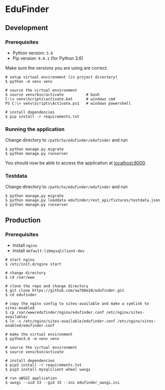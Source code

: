 # EduFinder

## Development
### Prerequisites
- Python version: `3.6`
- Pip version: `9.0.1` (for Python 3.6) 

Make sure the versions you are using are correct.

```shell script
# setup virtual environment (in project directory)
$ python -m venv venv

# source the virtual environment
$ source venv/bin/activate          # bash
C:\> venv\Scripts\activate.bat      # windows cmd
PS C:\> venv\Scripts\Activate.ps1   # windows powershell

# install dependencies
$ pip install -r requirements.txt
```

### Running the application

Change directory to `/path/to/edufinder/edufinder` and run
```shell script
$ python manage.py migrate
$ python manage.py runserver
```
You should now be able to access the application at [localhost:8000](http://localhost:8000/).

### Testdata
Change directory to `/path/to/edufinder/edufinder` and run
```shell script
$ python manage.py migrate
$ python manage.py loaddata edufinder/rest_api/fixtures/testdata.json
$ python manage.py runserver
```
## Production

### Prerequisites
- Install `nginx`
- Install `default-libmysqlclient-dev`

```shell script
# start nginx
$ /etc/init.d/nginx start

# change directory
$ cd /var/www

# clone the repo and change directory
$ git clone https://github.com/sw708e20/edufinder.git
$ cd edufinder

# copy the nginx config to sites-available and make a symlink to sites-enabled
$ cp /var/www/edufinder/nginx/edufinder.conf /etc/nginx/sites-available/
$ ln -s /etc/nginx/sites-available/edufinder.conf /etc/nginx/sites-enabled/edufinder.conf

# make the virtual environment
$ python3.6 -m venv venv

# source the virtual environment
$ source venv/bin/activate

# install dependencies
$ pip3 install -r requirements.txt
$ pip3 install mysqlclient wheel uwsgi

# run uWSGI application
$ uwsgi --uid 33 --gid 33 --ini edufinder_uwsgi.ini
```